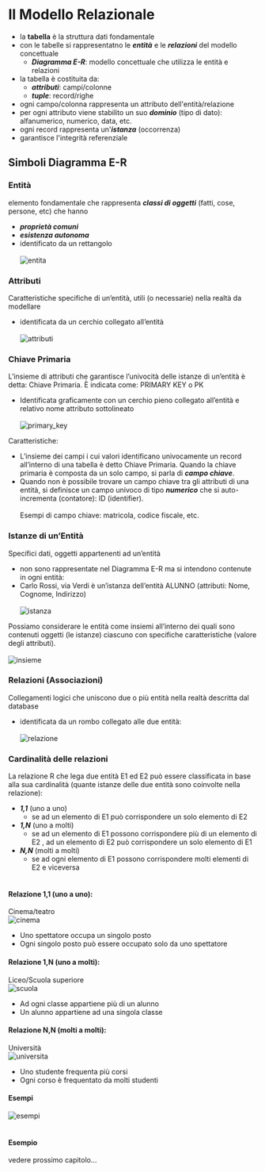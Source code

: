 # Il Modello Relazionale

- la **tabella** è la struttura dati fondamentale
- con le tabelle si rappresentatno le ***entità*** e le ***relazioni*** del modello concettuale
  - ***Diagramma E-R***: modello concettuale che utilizza le entità e relazioni
- la tabella è costituita da:
  - ***attributi***: campi/colonne
  - ***tuple***: record/righe
- ogni campo/colonna rappresenta un attributo dell'entità/relazione
- per ogni attributo viene stabilito un suo ***dominio*** (tipo di dato): alfanumerico, numerico, data, etc.
- ogni record rappresenta un'***istanza*** (occorrenza)
- garantisce l'integrità referenziale

## Simboli Diagramma E-R

### Entità

elemento fondamentale che rappresenta ***classi di oggetti*** (fatti, cose, persone, etc) che hanno

- ***proprietà comuni***
- ***esistenza autonoma***
- identificato da un rettangolo<br><br>
  ![entita](/img/er_entita.jpg) <br>

### Attributi

Caratteristiche specifiche di un’entità, utili (o necessarie) nella realtà da
modellare

- identificata da un cerchio collegato all’entità<br><br>
  ![attributi](/img/er_attributi.jpg) <br>

### Chiave Primaria

L’insieme di attributi che garantisce l’univocità delle istanze di un’entità è detta: Chiave Primaria.
È indicata come: PRIMARY KEY o PK

- Identificata graficamente con un cerchio pieno
  collegato all’entità e relativo nome attributo sottolineato<br><br>
  ![primary_key](/img/er_primary_key.jpg) <br>

Caratteristiche:

- L’insieme dei campi i cui valori identificano univocamente un record all’interno di una tabella è detto
  Chiave Primaria. Quando la chiave primaria è composta da un solo campo, si parla di ***campo chiave***.
- Quando non è possibile trovare un campo chiave tra gli attributi di una entità, si definisce un campo
  univoco di tipo ***numerico*** che si auto-incrementa (contatore): ID (identifier).<br><br>
  Esempi di campo chiave: matricola, codice fiscale, etc.

### Istanze di un’Entità

Specifici dati, oggetti appartenenti ad un’entità

- non sono rappresentate nel Diagramma E-R
  ma si intendono contenute in ogni entità:
- Carlo Rossi, via Verdi è un’istanza
  dell’entità ALUNNO (attributi: Nome, Cognome, Indirizzo)<br><br>
  ![istanza](/img/er_istanza.jpg) <br>

Possiamo considerare le entità come insiemi all’interno
dei quali sono contenuti oggetti (le istanze) ciascuno
con specifiche caratteristiche (valore degli attributi).<br><br>
![insieme](/img/er_istanze_insieme.jpg) <br>

### Relazioni (Associazioni)

Collegamenti logici che uniscono due o più entità nella realtà descritta dal database

- identificata da un rombo collegato alle due entità:<br><br>
  ![relazione](/img/er_relazione.jpg) <br>

### Cardinalità delle relazioni

La relazione R che lega due entità E1 ed E2 può essere classificata in base alla sua
cardinalità (quante istanze delle due entità sono coinvolte nella relazione):

- ***1,1*** (uno a uno)
  - se ad un elemento di E1 può corrispondere un solo elemento di E2
- ***1,N*** (uno a molti)
  - se ad un elemento di E1 possono corrispondere più di un
    elemento di E2 , ad un elemento di E2 può corrispondere un solo elemento di E1
- ***N,N*** (molti a molti)
  - se ad ogni elemento di E1 possono corrispondere molti
    elementi di E2 e viceversa <br><br>

#### Relazione 1,1 (uno a uno):

Cinema/teatro<br>
![cinema](/img/er_relazione_cinema.jpg) <br>

- Uno spettatore occupa un singolo posto
- Ogni singolo posto può essere occupato solo da uno spettatore

#### Relazione 1,N (uno a molti):

Liceo/Scuola superiore<br>
![scuola](/img/er_relazione_scuola.jpg) <br>

- Ad ogni classe appartiene più di un alunno
- Un alunno appartiene ad una singola classe

#### Relazione N,N (molti a molti):

Università<br>
![universita](/img/er_relazione_universita.jpg) <br>

- Uno studente frequenta più corsi
- Ogni corso è frequentato da molti studenti

#### Esempi

![esempi](/img/er_relazione_esempi.jpg) <br><br>

#### Esempio

vedere prossimo capitolo...

